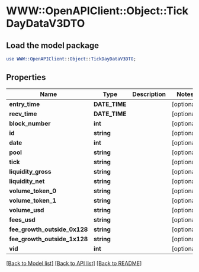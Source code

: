# WWW::OpenAPIClient::Object::TickDayDataV3DTO

## Load the model package
```perl
use WWW::OpenAPIClient::Object::TickDayDataV3DTO;
```

## Properties
Name | Type | Description | Notes
------------ | ------------- | ------------- | -------------
**entry_time** | **DATE_TIME** |  | [optional] 
**recv_time** | **DATE_TIME** |  | [optional] 
**block_number** | **int** |  | [optional] 
**id** | **string** |  | [optional] 
**date** | **int** |  | [optional] 
**pool** | **string** |  | [optional] 
**tick** | **string** |  | [optional] 
**liquidity_gross** | **string** |  | [optional] 
**liquidity_net** | **string** |  | [optional] 
**volume_token_0** | **string** |  | [optional] 
**volume_token_1** | **string** |  | [optional] 
**volume_usd** | **string** |  | [optional] 
**fees_usd** | **string** |  | [optional] 
**fee_growth_outside_0x128** | **string** |  | [optional] 
**fee_growth_outside_1x128** | **string** |  | [optional] 
**vid** | **int** |  | [optional] 

[[Back to Model list]](../README.md#documentation-for-models) [[Back to API list]](../README.md#documentation-for-api-endpoints) [[Back to README]](../README.md)


